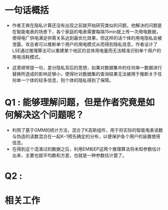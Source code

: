 # 一句话概括
- 作者王爽在隐私计算还没有出现之前就开始研究类似的问题，他解决的问题是在智能电表的场景下，各个家庭的电表需要每隔15min就上传一次用电数据，使得电厂供电满足供需关系达到最优化效果，但这样的话个体的用电隐私会被泄露，攻击者可以推断单个用户的用电模式从而得到隐私信息，作者设计了LSE通过推理算法可以重建某个地区的总体用电量而无法精准识别单个用户的用电消耗模式。

- 这里顺带提一句，差分隐私背后的思想，如果对数据集中的任何单一数据进行替换所造成的影响足够小，使得针对数据集的查询结果无法被用于推断关于任何单一个体的较多信息，则个体的隐私得到了保障。

# Q1 : 能够理解问题，但是作者究竟是如何解决这个问题呢？
- 利用了基于GMM的统计方法，混合了K高斯组件，用于将实际的智能电表读数与伪造的读数混合在一起K−1预先确定的分布，以便保护各个用户的装置使用信息。
- 在得到这个混淆过的数据之后，利用EM和EP这两个推理算法将未知参数估计出来，主要也就平均数和方差，也就是一种参数估计罢了。

# Q2 : 

# 相关工作